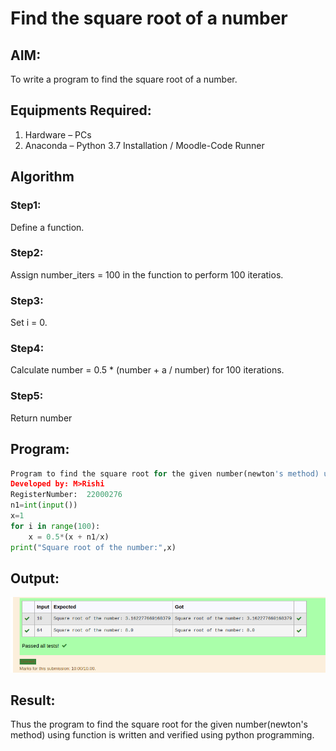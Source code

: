 # Find the square root of a number

## AIM:
To write a program to find the square root of a number.

## Equipments Required:
1. Hardware – PCs
2. Anaconda – Python 3.7 Installation / Moodle-Code Runner

## Algorithm
### Step1: 
Define a function.
### Step2: 
Assign number_iters = 100 in the function to perform 100 iteratios.
### Step3: 
Set i = 0.
### Step4: 
Calculate  number = 0.5 * (number + a / number) for 100 iterations.
### Step5: 
Return number

## Program:
```python
Program to find the square root for the given number(newton's method) using function.
Developed by: M>Rishi
RegisterNumber:  22000276
n1=int(input()) 
x=1
for i in range(100):
    x = 0.5*(x + n1/x)
print("Square root of the number:",x)

```

## Output:
![gcd of two number](/sqrt%20of%20a%20number.png)


## Result:
Thus the program to find the square root for the given number(newton's method) using function is written and verified using python programming.
